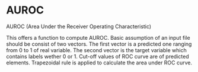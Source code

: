 # AUROC
AUROC (Area Under the Receiver Operating Characteristic)

This offers a function to compute AUROC. Basic assumption of an input file should be consist of two vectors. The first vector is a predicted one ranging from 0 to 1 of real variable. The second vector is the target variable which contains labels wether 0 or 1. Cut-off values of ROC curve are of predicted elements. Trapezoidal rule is applied to calculate the area under ROC curve.
